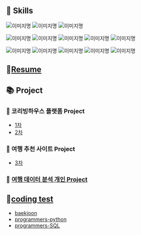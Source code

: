 ## 💫 Skills
<img alt="이미지명" src ="https://img.shields.io/badge/visual studio code-007ACC.svg?&style=for-the-badge&logo=visualstudiocode&logoColor=white"/> <img alt="이미지명" src ="https://img.shields.io/badge/google colab-F9AB00.svg?&style=for-the-badge&logo=googlecolab&logoColor=white"/> <img alt="이미지명" src ="https://img.shields.io/badge/mongodb-47A248.svg?&style=for-the-badge&logo=mongodb&logoColor=white"/>

<img alt="이미지명" src ="https://img.shields.io/badge/PYTHON-3776AB.svg?&style=for-the-badge&logo=PYTHON&logoColor=white"/> <img alt="이미지명" src ="https://img.shields.io/badge/pandas-150458.svg?&style=for-the-badge&logo=pandas&logoColor=white"/> <img alt="이미지명" src ="https://img.shields.io/badge/numpy-013243.svg?&style=for-the-badge&logo=numpy&logoColor=white"/> <img alt="이미지명" src ="https://img.shields.io/badge/selenium-43B02A.svg?&style=for-the-badge&logo=selenium&logoColor=white"/> <img alt="이미지명" src ="https://img.shields.io/badge/mysql-4479A1.svg?&style=for-the-badge&logo=mysql&logoColor=white"/>

<img alt="이미지명" src ="https://img.shields.io/badge/git-F05032.svg?&style=for-the-badge&logo=git&logoColor=white"/> <img alt="이미지명" src ="https://img.shields.io/badge/GitHub-181717.svg?&style=for-the-badge&logo=GitHub&logoColor=white"/> <img alt="이미지명" src ="https://img.shields.io/badge/slack-4A154B.svg?&style=for-the-badge&logo=slack&logoColor=white"/> <img alt="이미지명" src ="https://img.shields.io/badge/jirasoftware-0052CC.svg?&style=for-the-badge&logo=jirasoftware&logoColor=white"/> <img alt="이미지명" src ="https://img.shields.io/badge/docker-2496ED.svg?&style=for-the-badge&logo=docker&logoColor=white"/>


## 🎈[Resume](https://spice-evening-443.notion.site/5461688c9def402d97737d5e797004c4?pvs=74)


## 📚 Project
### 💬 코리빙하우스 플랫폼 Project
- [1차](https://github.com/btg1631/project_coliving)
- [2차](https://github.com/btg1631/co_lovehouse)

### 💬 여행 추천 사이트 Project
- [3차](https://github.com/nohjuhyeon/AI_LKJ_hubs_fastapi/tree/main)

### 💬 [여행 데이터 분석 개인 Project](https://github.com/btg1631/study_data_analytics/tree/main/docs/project_trip)


## 🌱[coding test](https://github.com/btg1631/study_pythons)
- [baekjoon](https://www.acmicpc.net/problemset)
- [programmers-python](https://school.programmers.co.kr/learn/challenges?order=acceptance_desc&levels=1&languages=python3&page=1)
- [programmers-SQL](https://school.programmers.co.kr/learn/challenges?order=acceptance_desc&page=1&languages=mysql&levels=2)


<!--
**btg1631/btg1631** is a ✨ _special_ ✨ repository because its `README.md` (this file) appears on your GitHub profile.

Here are some ideas to get you started:

- 🔭 I’m currently working on ...
- 🌱 I’m currently learning ...
- 👯 I’m looking to collaborate on ...
- 🤔 I’m looking for help with ...
- 💬 Ask me about ...
- 📫 How to reach me: ...
- 😄 Pronouns: ...
- ⚡ Fun fact: ...
-->
